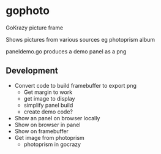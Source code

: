 # gophoto
GoKrazy picture frame

Shows pictures from various sources eg photoprism album

paneldemo.go produces a demo panel as a png

## Development

- Convert code to build framebuffer to export png
    - Get margin to work
    - get image to display
    - simplify panel build
    - create demo code?
- Show an panel on browser locally
- Show on browser in panel
- Show on framebuffer
- Get image from photoprism
    - photoprism in gocrazy